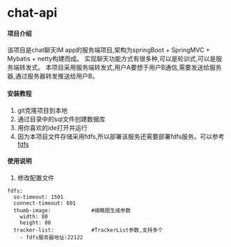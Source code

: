 # chat-api

#### 项目介绍
该项目是chat聊天IM app的服务端项目,架构为springBoot + SpringMVC + Mybatis + netty构建而成。
实现聊天功能方式有很多种,可以是轮训式,可以是服务端转发式。
本项目采用服务端转发式,用户A要想于用户B通信,需要发送给服务器,通过服务器转发推送给用户B。

#### 安装教程

1. git克隆项目到本地
2. 通过目录中的sql文件创建数据库
3. 用你喜欢的ide打开并运行
4. 因为本项目文件存储采用fdfs,所以部署该服务还需要部署fdfs服务。可以参考[fdfs](https://github.com/happyfish100/fastdfs)

#### 使用说明

1. 修改配置文件
```
fdfs:
  so-timeout: 1501
  connect-timeout: 601
  thumb-image:             #缩略图生成参数
    width: 80
    height: 80
  tracker-list:            #TrackerList参数,支持多个
    - fdfs服务器地址:22122
```
